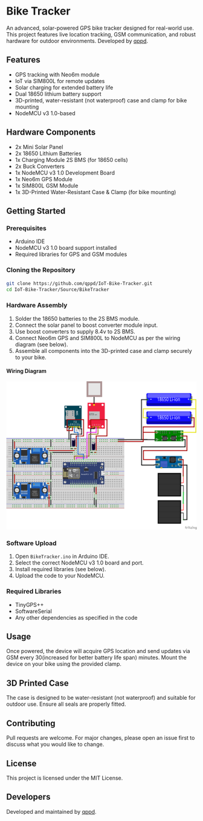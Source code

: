 # Bike Tracker

An advanced, solar-powered GPS bike tracker designed for real-world use. This project features live location tracking, GSM communication, and robust hardware for outdoor environments. Developed by [qppd](https://github.com/qppd).

## Features

- GPS tracking with Neo6m module
- IoT via SIM800L for remote updates
- Solar charging for extended battery life
- Dual 18650 lithium battery support
- 3D-printed, water-resistant (not waterproof) case and clamp for bike mounting
- NodeMCU v3 1.0-based

## Hardware Components

- 2x Mini Solar Panel
- 2x 18650 Lithium Batteries
- 1x Charging Module 2S BMS (for 18650 cells)
- 2x Buck Converters
- 1x NodeMCU v3 1.0 Development Board
- 1x Neo6m GPS Module
- 1x SIM800L GSM Module
- 1x 3D-Printed Water-Resistant Case & Clamp (for bike mounting)

## Getting Started

### Prerequisites

- Arduino IDE
- NodeMCU v3 1.0 board support installed
- Required libraries for GPS and GSM modules

### Cloning the Repository

```sh
git clone https://github.com/qppd/IoT-Bike-Tracker.git
cd IoT-Bike-Tracker/Source/BikeTracker
```

### Hardware Assembly


1. Solder the 18650 batteries to the 2S BMS module.
2. Connect the solar panel to boost converter module input.
3. Use boost converters to supply 8.4v to 2S BMS.
4. Connect Neo6m GPS and SIM800L to NodeMCU as per the wiring diagram (see below).
5. Assemble all components into the 3D-printed case and clamp securely to your bike.

#### Wiring Diagram

![Wiring Diagram](https://github.com/qppd/IoT-Bike-Tracker/blob/main/Diagrams/Wiring.png)

### Software Upload

1. Open `BikeTracker.ino` in Arduino IDE.
2. Select the correct NodeMCU v3 1.0 board and port.
3. Install required libraries (see below).
4. Upload the code to your NodeMCU.

### Required Libraries

- TinyGPS++
- SoftwareSerial
- Any other dependencies as specified in the code

## Usage

Once powered, the device will acquire GPS location and send updates via GSM every 30(increased for better battery life span) minutes. Mount the device on your bike using the provided clamp.

## 3D Printed Case

The case is designed to be water-resistant (not waterproof) and suitable for outdoor use. Ensure all seals are properly fitted.

## Contributing

Pull requests are welcome. For major changes, please open an issue first to discuss what you would like to change.

## License

This project is licensed under the MIT License.

## Developers

Developed and maintained by [qppd](https://github.com/qppd).
